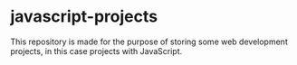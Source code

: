 # javascript-projects

This repository is made for the purpose of storing some web development projects, in this case projects with JavaScript.
